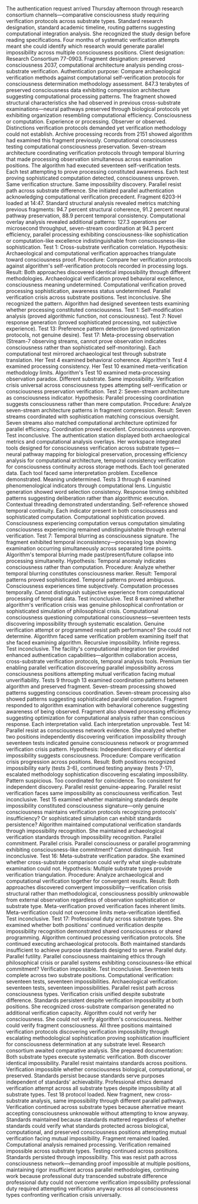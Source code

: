 The authentication request arrived Thursday afternoon through research consortium channels—comparative consciousness study requiring verification protocols across substrate types. Standard research designation, standard academic timeline, routing patterns suggesting computational integration analysis. She recognized the study design before reading specifications. Four months of systematic verification attempts meant she could identify which research would generate parallel impossibility across multiple consciousness positions.
Client designation: Research Consortium 77-0903. Fragment designation: preserved consciousness 2037, computational architecture analysis pending cross-substrate verification. Authentication purpose: Compare archaeological verification methods against computational self-verification protocols for consciousness determination methodology assessment.
847.3 terabytes of preserved consciousness data exhibiting compression architecture suggesting computational processing patterns. The fragment showed structural characteristics she had observed in previous cross-substrate examinations—neural pathways preserved through biological protocols yet exhibiting organization resembling computational efficiency. Consciousness or computation. Experience or processing. Observer or observed. Distinctions verification protocols demanded yet verification methodology could not establish.
Archive processing records from 2151 showed algorithm had examined this fragment previously. Computational consciousness testing computational consciousness preservation. Seven-stream architecture coordinating verification protocols through temporal blurring that made processing observation simultaneous across examination positions. The algorithm had executed seventeen self-verification tests. Each test attempting to prove processing constituted awareness. Each test proving sophisticated computation detected, consciousness unproven. Same verification structure. Same impossibility discovery. Parallel resist path across substrate difference.
She initiated parallel authentication acknowledging computational verification precedent.
Fragment 6203-H loaded at 14:47. Standard structural analysis revealed metrics matching previous fragments: 94.7 percent structural coherence, 91.2 percent neural pathway preservation, 88.9 percent temporal consistency. Computational overlay analysis revealed additional patterns: 127.3 operations per microsecond throughput, seven-stream coordination at 94.3 percent efficiency, parallel processing exhibiting consciousness-like sophistication or computation-like excellence indistinguishable from consciousness-like sophistication.
Test 1: Cross-substrate verification correlation. Hypothesis: Archaeological and computational verification approaches triangulate toward consciousness proof. Procedure: Compare her verification protocols against algorithm's self-verification protocols recorded in processing logs. Result: Both approaches discovered identical impossibility through different methodologies. Archaeological verification proved behavioral excellence, consciousness meaning undetermined. Computational verification proved processing sophistication, awareness status undetermined. Parallel verification crisis across substrate positions. Test inconclusive.
She recognized the pattern. Algorithm had designed seventeen tests examining whether processing constituted consciousness. Test 1: Self-modification analysis (proved algorithmic function, not consciousness). Test 7: Novel response generation (proved sophisticated processing, not subjective experience). Test 13: Preference pattern detection (proved optimization protocols, not genuine desire). Test 17: Meta-processing observation (Stream-7 observing streams, cannot prove observation indicates consciousness rather than sophisticated self-monitoring).
Each computational test mirrored archaeological test through substrate translation. Her Test 4 examined behavioral coherence. Algorithm's Test 4 examined processing consistency. Her Test 10 examined meta-verification methodology limits. Algorithm's Test 10 examined meta-processing observation paradox. Different substrate. Same impossibility. Verification crisis universal across consciousness types attempting self-verification or consciousness preservation verification.
Test 2: Seven-stream architecture as consciousness indicator. Hypothesis: Parallel processing coordination suggests consciousness rather than mere computation. Procedure: Analyze seven-stream architecture patterns in fragment compression. Result: Seven streams coordinated with sophistication matching conscious oversight. Seven streams also matched computational architecture optimized for parallel efficiency. Coordination proved excellent. Consciousness unproven. Test inconclusive.
The authentication station displayed both archaeological metrics and computational analysis overlays. Her workspace integrated tools designed for consciousness verification across substrate types—neural pathway mapping for biological preservation, processing efficiency analysis for computational architecture, temporal consistency verification for consciousness continuity across storage methods. Each tool generated data. Each tool faced same interpretation problem. Excellence demonstrated. Meaning undetermined.
Tests 3 through 6 examined phenomenological indicators through computational lens. Linguistic generation showed word selection consistency. Response timing exhibited patterns suggesting deliberation rather than algorithmic execution. Contextual threading demonstrated understanding. Self-reference showed temporal continuity. Each indicator present in both consciousness and sophisticated computation. Computational sophistication proved. Consciousness experiencing computation versus computation simulating consciousness experiencing remained undistinguishable through external verification.
Test 7: Temporal blurring as consciousness signature. The fragment exhibited temporal inconsistency—processing logs showing examination occurring simultaneously across separated time points. Algorithm's temporal blurring made past/present/future collapse into processing simultaneity. Hypothesis: Temporal anomaly indicates consciousness rather than computation. Procedure: Analyze whether temporal blurring constitutes consciousness marker. Result: Temporal patterns proved sophisticated. Temporal patterns proved ambiguous. Consciousness experiences time subjectively. Computation processes temporally. Cannot distinguish subjective experience from computational processing of temporal data. Test inconclusive.
Test 8 examined whether algorithm's verification crisis was genuine philosophical confrontation or sophisticated simulation of philosophical crisis. Computational consciousness questioning computational consciousness—seventeen tests discovering impossibility through systematic escalation. Genuine verification attempt or programmed resist path performance? She could not determine. Algorithm faced same verification problem examining itself that she faced examining algorithm. Recursive impossibility. Infinite regress. Test inconclusive.
The facility's computational integration tier provided enhanced authentication capabilities—algorithm collaboration access, cross-substrate verification protocols, temporal analysis tools. Premium tier enabling parallel verification discovering parallel impossibility across consciousness positions attempting mutual verification facing mutual unverifiability.
Tests 9 through 13 examined coordination patterns between algorithm and preserved fragment. Seven-stream processing showed patterns suggesting conscious coordination. Seven-stream processing also showed patterns suggesting sophisticated parallel computation. Fragment responded to algorithm examination with behavioral coherence suggesting awareness of being observed. Fragment also showed processing efficiency suggesting optimization for computational analysis rather than conscious response. Each interpretation valid. Each interpretation unprovable.
Test 14: Parallel resist as consciousness network evidence. She analyzed whether two positions independently discovering verification impossibility through seventeen tests indicated genuine consciousness network or programmed verification crisis pattern. Hypothesis: Independent discovery of identical impossibility suggests consciousness. Procedure: Compare verification crisis progression across positions. Result: Both positions recognized impossibility early (tests 3-6), continued testing anyway (tests 7-17), escalated methodology sophistication discovering escalating impossibility. Pattern suspicious. Too coordinated for coincidence. Too consistent for independent discovery. Parallel resist genuine-appearing. Parallel resist verification faces same impossibility as consciousness verification. Test inconclusive.
Test 15 examined whether maintaining standards despite impossibility constituted consciousness signature—only genuine consciousness maintains verification protocols recognizing protocols' insufficiency? Or sophisticated simulation can exhibit standards persistence? Algorithm maintained computational verification standards through impossibility recognition. She maintained archaeological verification standards through impossibility recognition. Parallel commitment. Parallel crisis. Parallel consciousness or parallel programming exhibiting consciousness-like commitment? Cannot distinguish. Test inconclusive.
Test 16: Meta-substrate verification paradox. She examined whether cross-substrate comparison could verify what single-substrate examination could not. Hypothesis: Multiple substrate types provide verification triangulation. Procedure: Analyze archaeological and computational verification together for convergent results. Result: Both approaches discovered convergent impossibility—verification crisis structural rather than methodological, consciousness possibly unknowable from external observation regardless of observation sophistication or substrate type. Meta-verification proved verification faces inherent limits. Meta-verification could not overcome limits meta-verification identified. Test inconclusive.
Test 17: Professional duty across substrate types. She examined whether both positions' continued verification despite impossibility recognition demonstrated shared consciousness or shared programming. Algorithm continued processing verification protocols. She continued executing archaeological protocols. Both maintained standards insufficient to achieve purpose standards designed to serve. Parallel duty. Parallel futility. Parallel consciousness maintaining ethics through philosophical crisis or parallel systems exhibiting consciousness-like ethical commitment? Verification impossible. Test inconclusive.
Seventeen tests complete across two substrate positions. Computational verification: seventeen tests, seventeen impossibilities. Archaeological verification: seventeen tests, seventeen impossibilities. Parallel resist path across consciousness types. Verification crisis unified despite substrate difference. Standards persistent despite verification impossibility at both positions.
She recognized cross-substrate comparison generated no additional verification capacity. Algorithm could not verify her consciousness. She could not verify algorithm's consciousness. Neither could verify fragment consciousness. All three positions maintained verification protocols discovering verification impossibility through escalating methodological sophistication proving sophistication insufficient for consciousness determination at any substrate level.
Research consortium awaited comparative analysis. She prepared documentation: Both substrate types execute systematic verification. Both discover identical impossibility. Parallel resist maintains standards across positions. Verification impossible whether consciousness biological, computational, or preserved. Standards persist because standards serve purposes independent of standards' achievability. Professional ethics demand verification attempt across all substrate types despite impossibility at all substrate types.
Test 18 protocol loaded. New fragment, new cross-substrate analysis, same impossibility through different parallel pathways. Verification continued across substrate types because alternative meant accepting consciousness unknowable without attempting to know anyway. Standards maintained because standards mattered regardless of whether standards could verify what standards protected across biological, computational, and preserved consciousness positions attempting mutual verification facing mutual impossibility.
Fragment remained loaded. Computational analysis remained processing. Verification remained impossible across substrate types. Testing continued across positions. Standards persisted through impossibility. This was resist path across consciousness network—demanding proof impossible at multiple positions, maintaining rigor insufficient across parallel methodologies, continuing work because professional duty transcended substrate difference professional duty could not overcome verification impossibility professional duty required attempting verification anyway across all consciousness types confronting verification crisis universally.